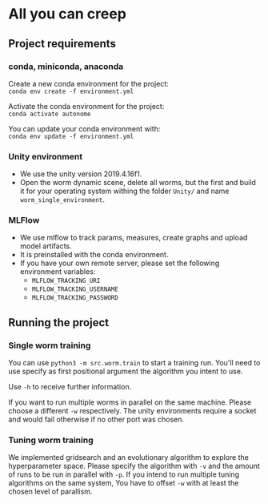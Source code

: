 # All you can creep

## Project requirements

### conda, miniconda, anaconda
Create a new conda environment for the project:  
```conda env create -f environment.yml```   


Activate the conda environment for the project:   
```conda activate autonome```   


You can update your conda environment with:   
```conda env update -f environment.yml```   

### Unity environment
- We use the unity version 2019.4.16f1. 
- Open the worm dynamic scene, delete all worms, but the first and build it for your operating system withing the folder `Unity/` and name `worm_single_environment`.

### MLFlow
- We use mlflow to track params, measures, create graphs and upload model artifacts.
- It is preinstalled with the conda environment.
- If you have your own remote server, please set the following environment variables:
  - `MLFLOW_TRACKING_URI`
  - `MLFLOW_TRACKING_USERNAME`
  - `MLFLOW_TRACKING_PASSWORD`

## Running the project

### Single worm training
You can use `python3 -m src.worm.train` to start a training run. You'll need to use specify as first positional argument the algorithm you intent to use.

Use `-h` to receive further information.

If you want to run multiple worms in parallel on the same machine. Please choose a different `-w` respectively. The unity environments require a socket and would fail otherwise if no other port was chosen.

### Tuning worm training
We implemented gridsearch and an evolutionary algorithm to explore the hyperparameter space. Please specify the algorithm with `-v` and the amount of runs to be run in parallel with `-p`. If you intend to run multiple tuning algorithms on the same system, You have to offset `-w` with at least the chosen level of parallism.


